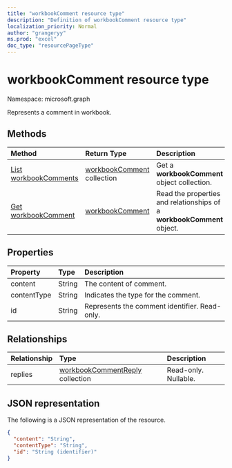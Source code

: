 ```yaml
---
title: "workbookComment resource type"
description: "Definition of workbookComment resource type"
localization_priority: Normal
author: "grangeryy"
ms.prod: "excel"
doc_type: "resourcePageType"
---
```


# workbookComment resource type

Namespace: microsoft.graph

Represents a comment in workbook.

## Methods

| Method       | Return Type | Description |
|:-------------|:------------|:------------|
| [List workbookComments](../api/workbook-list-comments.md) | [workbookComment](workbookComment.md) collection | Get a **workbookComment** object collection. |
| [Get workbookComment](../api/workbookcomment-get.md) | [workbookComment](workbookcomment.md) | Read the properties and relationships of a **workbookComment** object. |

## Properties

| Property     | Type        | Description |
|:-------------|:------------|:------------|
|content|String|The content of comment.|
|contentType|String|Indicates the type for the comment.|
|id|String| Represents the comment identifier. Read-only.|

## Relationships

| Relationship | Type        | Description |
|:-------------|:------------|:------------|
|replies|[workbookCommentReply](workbookcommentreply.md) collection| Read-only. Nullable.|

## JSON representation

The following is a JSON representation of the resource.

<!-- {
  "blockType": "resource",
  "optionalProperties": [

  ],
  "@odata.type": "microsoft.graph.workbookComment",
  "baseType": "",
  "keyProperty": "id"
}-->

```json
{
  "content": "String",
  "contentType": "String",
  "id": "String (identifier)"
}
```

<!-- uuid: 16cd6b66-4b1a-43a1-adaf-3a886856ed98
2019-02-04 14:57:30 UTC -->
<!-- {
  "type": "#page.annotation",
  "description": "workbookComment resource",
  "keywords": "",
  "section": "documentation",
  "tocPath": ""
}-->

